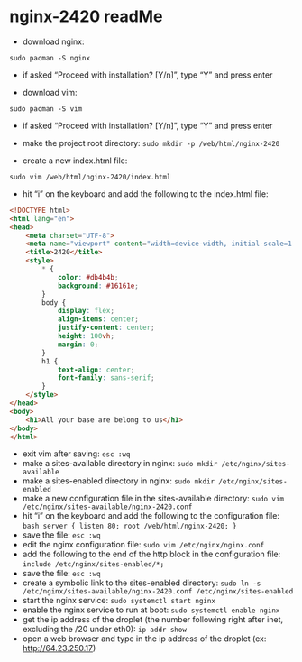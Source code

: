 
# nginx-2420 readMe

- download nginx: 

`sudo pacman -S nginx`

- if asked “Proceed with installation? [Y/n]”, type “Y” and press enter 

- download vim:

`sudo pacman -S vim`

- if asked “Proceed with installation? [Y/n]”, type “Y” and press enter 

- make the project root directory:
`sudo mkdir -p /web/html/nginx-2420` 

- create a new index.html file: 

`sudo vim /web/html/nginx-2420/index.html`
- hit “i” on the keyboard and add the following to the index.html file:

```html
<!DOCTYPE html>
<html lang="en">
<head>
    <meta charset="UTF-8">
    <meta name="viewport" content="width=device-width, initial-scale=1.0">
    <title>2420</title>
    <style>
        * {
            color: #db4b4b;
            background: #16161e;
        }
        body {
            display: flex;
            align-items: center;
            justify-content: center;
            height: 100vh;
            margin: 0;
        }
        h1 {
            text-align: center;
            font-family: sans-serif;
        }
    </style>
</head>
<body>
    <h1>All your base are belong to us</h1>
</body>
</html>
```

- exit vim after saving: `esc :wq`
- make a sites-available directory in nginx:
`sudo mkdir /etc/nginx/sites-available`
- make a sites-enabled directory in nginx:
`sudo mkdir /etc/nginx/sites-enabled`
-  make a new configuration file in the sites-available directory:
`sudo vim /etc/nginx/sites-available/nginx-2420.conf`
-  hit “i” on the keyboard and add the following to the
configuration file:
`bash server { listen 80; root /web/html/nginx-2420; }`
- save the file: `esc :wq`
- edit the nginx configuration file:
`sudo vim /etc/nginx/nginx.conf`
-  add the following to the end of the http block in the
configuration file:
`include /etc/nginx/sites-enabled/*;`
- save the file: `esc :wq`
- create a symbolic link to the sites-enabled directory:
`sudo ln -s /etc/nginx/sites-available/nginx-2420.conf /etc/nginx/sites-enabled`
-  start the nginx service:
`sudo systemctl start nginx`
- enable the nginx service to run at boot:
`sudo systemctl enable nginx`
-  get the ip address of the droplet (the number following right
after inet, excluding the /20 under eth0):
`ip addr show`
-  open a web browser and type in the ip address of the droplet (ex:
http://64.23.250.17)